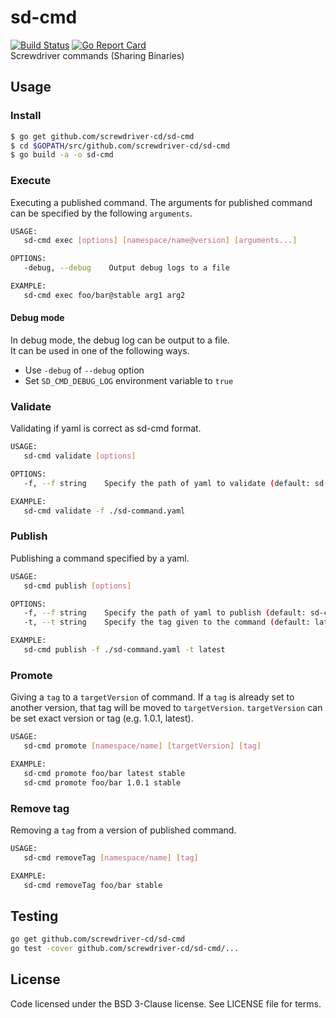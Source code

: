 # sd-cmd
[![Build Status][build-image]][build-url]
[![Go Report Card][goreport-image]][goreport-url]  
Screwdriver commands (Sharing Binaries)

## Usage

### Install
```bash
$ go get github.com/screwdriver-cd/sd-cmd
$ cd $GOPATH/src/github.com/screwdriver-cd/sd-cmd
$ go build -a -o sd-cmd
```

### Execute
Executing a published command. The arguments for published command can be specified by the following `arguments`.
```bash
USAGE:
   sd-cmd exec [options] [namespace/name@version] [arguments...]

OPTIONS:
   -debug, --debug    Output debug logs to a file

EXAMPLE:
   sd-cmd exec foo/bar@stable arg1 arg2
```

#### Debug mode
In debug mode, the debug log can be output to a file.  
It can be used in one of the following ways.
- Use `-debug` of `--debug` option
- Set `SD_CMD_DEBUG_LOG` environment variable to `true`

### Validate
Validating if yaml is correct as sd-cmd format.
```bash
USAGE:
   sd-cmd validate [options]

OPTIONS:
   -f, --f string    Specify the path of yaml to validate (default: sd-command.yaml)

EXAMPLE:
   sd-cmd validate -f ./sd-command.yaml
```

### Publish
Publishing a command specified by a yaml.
```bash
USAGE:
   sd-cmd publish [options]

OPTIONS:
   -f, --f string    Specify the path of yaml to publish (default: sd-command.yaml)
   -t, --t string    Specify the tag given to the command (default: latest)

EXAMPLE:
   sd-cmd publish -f ./sd-command.yaml -t latest
```

### Promote
Giving a `tag` to a `targetVersion` of command. If a `tag` is already set to another version, that tag will be moved to `targetVersion`. `targetVersion` can be set exact version or tag (e.g. 1.0.1, latest).
```bash
USAGE:
   sd-cmd promote [namespace/name] [targetVersion] [tag]

EXAMPLE:
   sd-cmd promote foo/bar latest stable
   sd-cmd promote foo/bar 1.0.1 stable
```

### Remove tag
Removing a `tag` from a version of published command.
```bash
USAGE:
   sd-cmd removeTag [namespace/name] [tag]

EXAMPLE:
   sd-cmd removeTag foo/bar stable
```

## Testing
```bash
go get github.com/screwdriver-cd/sd-cmd
go test -cover github.com/screwdriver-cd/sd-cmd/...
```

## License
Code licensed under the BSD 3-Clause license. See LICENSE file for terms.

[build-image]: https://cd.screwdriver.cd/pipelines/408/badge
[build-url]: https://cd.screwdriver.cd/pipelines/408
[goreport-image]: https://goreportcard.com/badge/github.com/Screwdriver-cd/sd-cmd
[goreport-url]: https://goreportcard.com/report/github.com/Screwdriver-cd/sd-cmd
